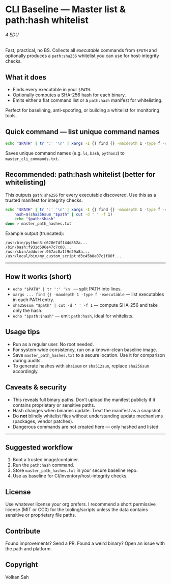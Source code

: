 # CLI Baseline — Master list & path:hash whitelist
###### 4 EDU

Fast, practical, no BS.
Collects all *executable* commands from `$PATH` and optionally produces a `path:sha256` whitelist you can use for host-integrity checks.



## What it does

* Finds every executable in your `$PATH`.
* Optionally computes a SHA-256 hash for each binary.
* Emits either a flat command list or a `path:hash` manifest for whitelisting.

Perfect for baselining, anti-spoofing, or building a whitelist for monitoring tools.



## Quick command — list unique command names

```bash
echo "$PATH" | tr ':' '\n' | xargs -I {} find {} -maxdepth 1 -type f -executable -printf '%f\n' 2>/dev/null | sort -u > master_cli_commands.txt
```

Saves unique command names (e.g. `ls`, `bash`, `python3`) to `master_cli_commands.txt`.


## Recommended: path:hash whitelist (better for whitelisting)

This outputs `path:sha256` for every executable discovered. Use this as a trusted manifest for integrity checks.

```bash
echo "$PATH" | tr ':' '\n' | xargs -I {} find {} -maxdepth 1 -type f -executable 2>/dev/null | while read path; do 
    hash=$(sha256sum "$path" | cut -d ' ' -f 1)
    echo "$path:$hash"
done > master_path_hashes.txt
```

Example output (truncated):

```
/usr/bin/python3:c620e74f144d852a...
/bin/bash:f931d596e47c7c00...
/usr/sbin/adduser:967ac0a1f9e29a8a...
/usr/local/bin/my_custom_script:d3c45b8a07c1f80f...
```

---

## How it works (short)

* `echo "$PATH" | tr ':' '\n'` — split PATH into lines.
* `xargs ... find {} -maxdepth 1 -type f -executable` — list executables in each PATH entry.
* `sha256sum "$path" | cut -d ' ' -f 1` — compute SHA-256 and take only the hash.
* `echo "$path:$hash"` — emit `path:hash`, ideal for whitelists.



## Usage tips

* Run as a regular user. No root needed.
* For system-wide consistency, run on a known-clean baseline image.
* Save `master_path_hashes.txt` to a secure location. Use it for comparison during audits.
* To generate hashes with `sha1sum` or `sha512sum`, replace `sha256sum` accordingly.


## Caveats & security

* This reveals full binary paths. Don’t upload the manifest publicly if it contains proprietary or sensitive paths.
* Hash changes when binaries update. Treat the manifest as a snapshot.
* Do **not** blindly whitelist files without understanding update mechanisms (packages, vendor patches).
* Dangerous commands are not created here — only hashed and listed.

---

## Suggested workflow

1. Boot a trusted image/container.
2. Run the `path:hash` command.
3. Store `master_path_hashes.txt` in your secure baseline repo.
4. Use as baseline for CI/inventory/host-integrity checks.



## License

Use whatever license your org prefers. I recommend a short permissive license (MIT or CC0) for the tooling/scripts unless the data contains sensitive or proprietary file paths.



## Contribute

Found improvements? Send a PR.
Found a weird binary? Open an issue with the path and platform.

## Copyright
Volkan Sah
